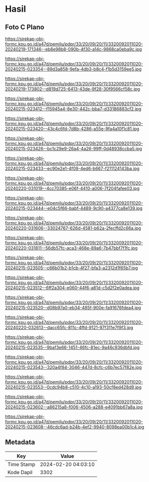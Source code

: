 # Hasil

## Foto C Plano

https://sirekap-obj-formc.kpu.go.id/a47d/pemilu/pdpr/33/20/09/20/11/3320092011020-20240219-171346--eb8e98b8-090b-4f30-a14c-9868ca0eba9c.jpg

https://sirekap-obj-formc.kpu.go.id/a47d/pemilu/pdpr/33/20/09/20/11/3320092011020-20240215-023354--89d3a858-9efa-4db3-b8c4-f1b5d3159ee5.jpg

https://sirekap-obj-formc.kpu.go.id/a47d/pemilu/pdpr/33/20/09/20/11/3320092011020-20240219-173802--d819d725-6413-43de-9f28-30f9566cf58c.jpg

https://sirekap-obj-formc.kpu.go.id/a47d/pemilu/pdpr/33/20/09/20/11/3320092011020-20240215-023412--f15945a4-8e30-442c-bba7-d33186883cf2.jpg

https://sirekap-obj-formc.kpu.go.id/a47d/pemilu/pdpr/33/20/09/20/11/3320092011020-20240215-023420--43c4c6fd-7d8b-4286-a55e-9fa4a10f1c81.jpg

https://sirekap-obj-formc.kpu.go.id/a47d/pemilu/pdpr/33/20/09/20/11/3320092011020-20240215-023426--bc1c29e9-26a4-4a26-99ff-0d48938ccba5.jpg

https://sirekap-obj-formc.kpu.go.id/a47d/pemilu/pdpr/33/20/09/20/11/3320092011020-20240215-023433--ec90e2e1-4f09-4ed6-b667-f211124143ba.jpg

https://sirekap-obj-formc.kpu.go.id/a47d/pemilu/pdpr/33/20/09/20/11/3320092011020-20240220-031019--4cc70385-e06f-4410-a006-7f204fafee03.jpg

https://sirekap-obj-formc.kpu.go.id/a47d/pemilu/pdpr/33/20/09/20/11/3320092011020-20240215-023444--e04c5f66-babf-4489-9c90-a4377ca8e139.jpg

https://sirekap-obj-formc.kpu.go.id/a47d/pemilu/pdpr/33/20/09/20/11/3320092011020-20240220-031606--33024767-626d-4581-b62a-2fecffd2c66a.jpg

https://sirekap-obj-formc.kpu.go.id/a47d/pemilu/pdpr/33/20/09/20/11/3320092011020-20240220-031811--56db57fc-aca3-468e-89a6-7b47bbf7f1fc.jpg

https://sirekap-obj-formc.kpu.go.id/a47d/pemilu/pdpr/33/20/09/20/11/3320092011020-20240215-023505--c66b01b2-b1cb-4f27-bfa3-a2312d1f65b7.jpg

https://sirekap-obj-formc.kpu.go.id/a47d/pemilu/pdpr/33/20/09/20/11/3320092011020-20240215-023512--6ff2a304-e060-44f6-a81d-c5d2f2e0adea.jpg

https://sirekap-obj-formc.kpu.go.id/a47d/pemilu/pdpr/33/20/09/20/11/3320092011020-20240215-023520--d08b97a0-eb34-485f-900e-fa91676fdea4.jpg

https://sirekap-obj-formc.kpu.go.id/a47d/pemilu/pdpr/33/20/09/20/11/3320092011020-20240220-032613--dacc65fc-811c-4ffd-9121-97f311e7f9f3.jpg

https://sirekap-obj-formc.kpu.go.id/a47d/pemilu/pdpr/33/20/09/20/11/3320092011020-20240215-023535--9baf3e66-1451-46fc-81ec-9a46c936dbfd.jpg

https://sirekap-obj-formc.kpu.go.id/a47d/pemilu/pdpr/33/20/09/20/11/3320092011020-20240215-023543--320a4f84-3046-447d-8cfc-c6b7ec57f82e.jpg

https://sirekap-obj-formc.kpu.go.id/a47d/pemilu/pdpr/33/20/09/20/11/3320092011020-20240215-023553--0cdc94b8-c510-4c10-a193-50cf8ed428d9.jpg

https://sirekap-obj-formc.kpu.go.id/a47d/pemilu/pdpr/33/20/09/20/11/3320092011020-20240215-023602--a86215a8-f006-4506-a288-e4091bb67a8a.jpg

https://sirekap-obj-formc.kpu.go.id/a47d/pemilu/pdpr/33/20/09/20/11/3320092011020-20240215-023608--46cdc6ad-b24b-4ef2-9940-8098ea00b1c4.jpg


## Metadata

| Key        | Value               |
| ---------- | ------------------- |
| Time Stamp | 2024-02-20 04:03:10 |
| Kode Dapil | 3302                |



